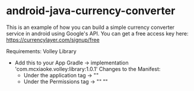 # android-java-currency-converter

This is an example of how you can build a simple currency converter service in android using Google's API. You can get a free access key here: https://currencylayer.com/signup/free

Requirements: 
Volley Library
  - Add this to your App Gradle ->  implementation 'com.mcxiaoke.volley:library:1.0.1'
Changes to the Manifest:
      - Under the application tag ->
                  "<uses-library android:name="org.apache.http.legacy" android:required="false" />"
      - Under the Permissions tag ->
                  "<uses-permission android:name="android.permission.ACCESS_NETWORK_STATE" />"
                  "<uses-permission android:name="android.permission.INTERNET" />"
            

